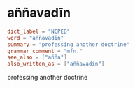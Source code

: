 # aññavadīn

``` toml
dict_label = "NCPED"
word = "aññavadīn"
summary = "professing another doctrine"
grammar_comment = "mfn."
see_also = ["añña"]
also_written_as = ["aññavadīn"]
```

professing another doctrine

